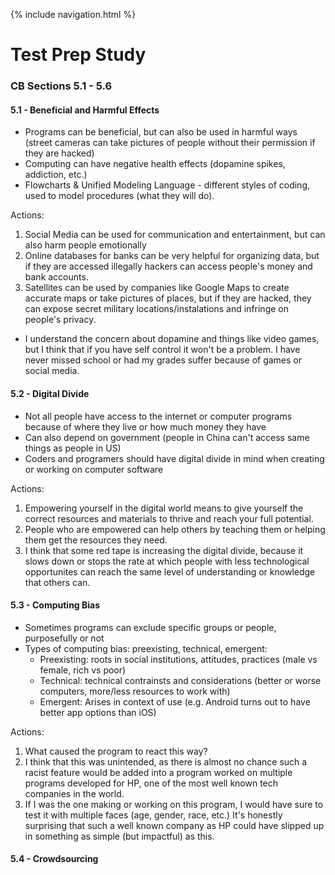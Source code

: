 {% include navigation.html %}

# Test Prep Study

### CB Sections 5.1 - 5.6

#### 5.1 - Beneficial and Harmful Effects

- Programs can be beneficial, but can also be used in harmful ways (street cameras can take pictures of people without their permission if they are hacked)
- Computing can have negative health effects (dopamine spikes, addiction, etc.)
- Flowcharts & Unified Modeling Language - different styles of coding, used to model procedures (what they will do). 

Actions:
1. Social Media can be used for communication and entertainment, but can also harm people emotionally
2. Online databases for banks can be very helpful for organizing data, but if they are accessed illegally hackers can access people's money and bank accounts.
3. Satellites can be used by companies like Google Maps to create accurate maps or  take pictures of places, but if they are hacked, they can expose secret military locations/instalations and infringe on people's privacy.

- I understand the concern about dopamine and things like video games, but I think that if you have self control it won't be a problem. I have never missed school or had my grades suffer because of games or social media.

#### 5.2 - Digital Divide

- Not all people have access to the internet or computer programs because of where they live or how much money they have
- Can also depend on government (people in China can't access same things as people in US)
- Coders and programers should have digital divide in mind when creating or working on computer software

Actions: 
1. Empowering yourself in the digital world means to give yourself the correct resources and materials to thrive and reach your full potential.
2. People who are empowered can help others by teaching them or helping them get the resources they need.
3. I think that some red tape is increasing the digital divide, because it slows down or stops the rate at which people with less technological opportunites can reach the same level of understanding or knowledge that others can.

#### 5.3 - Computing Bias

- Sometimes programs can exclude specific groups or people, purposefully or not
- Types of computing bias: preexisting, technical, emergent:
   - Preexisting: roots in social institutions, attitudes, practices (male vs female, rich vs poor)
   - Technical: technical contrainsts and considerations (better or worse computers, more/less resources to work with)
   - Emergent: Arises in context of use (e.g. Android turns out to have better app options than iOS)

Actions:
1. What caused the program to react this way?
2. I think that this was unintended, as there is almost no chance such a racist feature would be added into a program worked on multiple programs developed for HP, one of the most well known tech companies in the world.
3. If I was the one making or working on this program, I would have sure to test it with multiple faces (age, gender, race, etc.) It's honestly surprising that such a well known company as HP could have slipped up in something as simple (but impactful) as this.

#### 5.4 - Crowdsourcing
